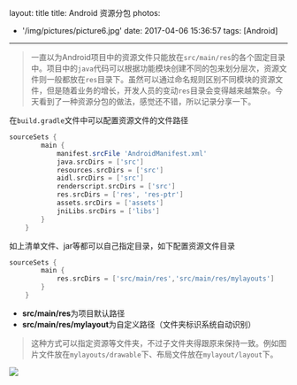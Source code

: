 layout: title
title: Android 资源分包
photos:
   - '/img/pictures/picture6.jpg'
date: 2017-04-06 15:36:57
tags: [Android]
---

> 一直以为Android项目中的资源文件只能放在`src/main/res`的各个固定目录中。项目中的`java`代码可以根据功能模块创建不同的包来划分层次，资源文件则一般都放在`res`目录下。虽然可以通过命名规则区别不同模块的资源文件，但是随着业务的增长，开发人员的变动`res`目录会变得越来越繁杂。今天看到了一种资源分包的做法，感觉还不错，所以记录分享一下。

<!--more-->

在`build.gradle`文件中可以配置资源文件的文件路径

```gradle
sourceSets {
        main {
            manifest.srcFile 'AndroidManifest.xml'
            java.srcDirs = ['src']
            resources.srcDirs = ['src']
            aidl.srcDirs = ['src']
            renderscript.srcDirs = ['src']
            res.srcDirs = ['res', 'res-ptr']
            assets.srcDirs = ['assets']
            jniLibs.srcDirs = ['libs']
        }
    }
```
如上清单文件、jar等都可以自己指定目录，如下配置资源文件目录

```gradle
sourceSets {
        main {
            res.srcDirs = ['src/main/res','src/main/res/mylayouts']
        }
    }
```
* **src/main/res**为项目默认路径
* **src/main/res/mylayout**为自定义路径（文件夹标识系统自动识别）
>  这种方式可以指定资源等文件夹，不过子文件夹得跟原来保持一致。例如图片文件放在`mylayouts/drawable`下、布局文件放在`mylayout/layout`下。

![](/img/packandroidrespack.png)


